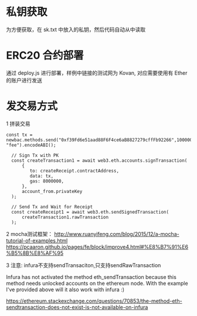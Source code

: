 # 私钥获取
为方便获取，在 sk.txt 中放入的私钥，然后代码自动从中读取

# ERC20 合约部署
通过 deploy.js 进行部署，样例中链接的测试网为 Kovan, 对应需要使用有 Ether 的账户进行发送


# 发交易方式
 1 拼装交易
 ```
const tx = newbac.methods.send("0xf39Fd6e51aad88F6F4ce6aB8827279cffFb92266",100000, "fee").encodeABI();

   // Sign Tx with PK
   const createTransaction1 = await web3.eth.accounts.signTransaction(
       {
          to: createReceipt.contractAddress,
          data: tx,
          gas: 8000000,
       },
       account_from.privateKey
   );

   // Send Tx and Wait for Receipt
   const createReceipt1 = await web3.eth.sendSignedTransaction(
       createTransaction1.rawTransaction
   );
```
  
  
  2 mocha测试框架：
  http://www.ruanyifeng.com/blog/2015/12/a-mocha-tutorial-of-examples.html
  https://pcaaron.github.io/pages/fe/block/improve4.html#%E8%B7%91%E6%B5%8B%E8%AF%95
  
  3 注意: 
  infura不支持sendTransaciton,只支持sendRawTransaction  
  
  Infura has not activated the method eth_sendTransaction because this method needs unlocked accounts on the ethereum node. With the example I've provided above will it also work with infura :)
  
  https://ethereum.stackexchange.com/questions/70853/the-method-eth-sendtransaction-does-not-exist-is-not-available-on-infura  
